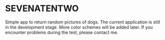 # SEVENATENTWO
Simple app to return random pictures of dogs. The current application is still in the development stage. More color schemes will be added later. If you encounter problems during the test, please contact me.

